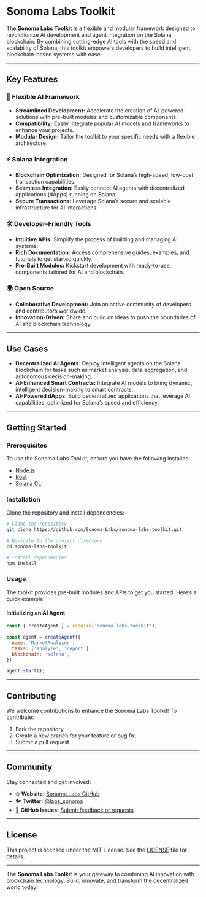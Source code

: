 # Sonoma Labs Toolkit

The **Sonoma Labs Toolkit** is a flexible and modular framework designed to revolutionize AI development and agent integration on the Solana blockchain. By combining cutting-edge AI tools with the speed and scalability of Solana, this toolkit empowers developers to build intelligent, blockchain-based systems with ease.

---

## Key Features

### 🚀 Flexible AI Framework
- **Streamlined Development:** Accelerate the creation of AI-powered solutions with pre-built modules and customizable components.
- **Compatibility:** Easily integrate popular AI models and frameworks to enhance your projects.
- **Modular Design:** Tailor the toolkit to your specific needs with a flexible architecture.

### ⚡ Solana Integration
- **Blockchain Optimization:** Designed for Solana’s high-speed, low-cost transaction capabilities.
- **Seamless Integration:** Easily connect AI agents with decentralized applications (dApps) running on Solana.
- **Secure Transactions:** Leverage Solana’s secure and scalable infrastructure for AI interactions.

### 🛠️ Developer-Friendly Tools
- **Intuitive APIs:** Simplify the process of building and managing AI systems.
- **Rich Documentation:** Access comprehensive guides, examples, and tutorials to get started quickly.
- **Pre-Built Modules:** Kickstart development with ready-to-use components tailored for AI and blockchain.

### 🌍 Open Source
- **Collaborative Development:** Join an active community of developers and contributors worldwide.
- **Innovation-Driven:** Share and build on ideas to push the boundaries of AI and blockchain technology.

---

## Use Cases

- **Decentralized AI Agents:** Deploy intelligent agents on the Solana blockchain for tasks such as market analysis, data aggregation, and autonomous decision-making.
- **AI-Enhanced Smart Contracts:** Integrate AI models to bring dynamic, intelligent decision-making to smart contracts.
- **AI-Powered dApps:** Build decentralized applications that leverage AI capabilities, optimized for Solana’s speed and efficiency.

---

## Getting Started

### Prerequisites
To use the Sonoma Labs Toolkit, ensure you have the following installed:
- [Node.js](https://nodejs.org/)
- [Rust](https://www.rust-lang.org/)
- [Solana CLI](https://docs.solana.com/cli/install-solana-cli-tools)

### Installation
Clone the repository and install dependencies:
```bash
# Clone the repository
git clone https://github.com/Sonoma-Labs/sonoma-labs-toolkit.git

# Navigate to the project directory
cd sonoma-labs-toolkit

# Install dependencies
npm install
```

### Usage
The toolkit provides pre-built modules and APIs to get you started. Here’s a quick example:

#### Initializing an AI Agent
```javascript
const { createAgent } = require('sonoma-labs-toolkit');

const agent = createAgent({
  name: 'MarketAnalyzer',
  tasks: ['analyze', 'report'],
  blockchain: 'solana',
});

agent.start();
```

---

## Contributing

We welcome contributions to enhance the Sonoma Labs Toolkit! To contribute:
1. Fork the repository.
2. Create a new branch for your feature or bug fix.
3. Submit a pull request.

---

## Community

Stay connected and get involved:
- 🌐 **Website:** [Sonoma Labs GitHub](https://github.com/Sonoma-Labs)
- 🐦 **Twitter:** [@labs_sonoma](https://x.com/labs_sonoma)
- 💬 **GitHub Issues:** [Submit feedback or requests](https://github.com/Sonoma-Labs/sonoma-labs-toolkit/issues)

---

## License

This project is licensed under the MIT License. See the [LICENSE](./LICENSE) file for details.

---

The **Sonoma Labs Toolkit** is your gateway to combining AI innovation with blockchain technology. Build, innovate, and transform the decentralized world today!
